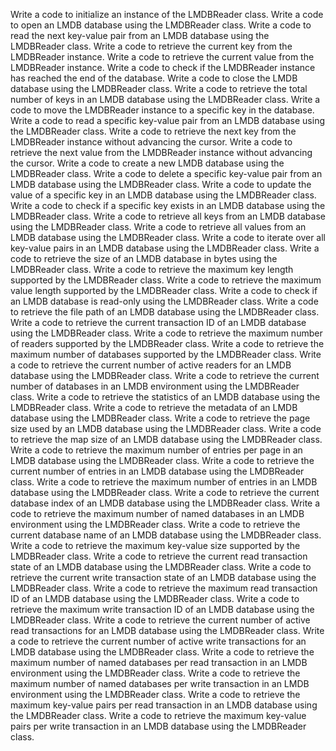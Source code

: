 Write a code to initialize an instance of the LMDBReader class.
Write a code to open an LMDB database using the LMDBReader class.
Write a code to read the next key-value pair from an LMDB database using the LMDBReader class.
Write a code to retrieve the current key from the LMDBReader instance.
Write a code to retrieve the current value from the LMDBReader instance.
Write a code to check if the LMDBReader instance has reached the end of the database.
Write a code to close the LMDB database using the LMDBReader class.
Write a code to retrieve the total number of keys in an LMDB database using the LMDBReader class.
Write a code to move the LMDBReader instance to a specific key in the database.
Write a code to read a specific key-value pair from an LMDB database using the LMDBReader class.
Write a code to retrieve the next key from the LMDBReader instance without advancing the cursor.
Write a code to retrieve the next value from the LMDBReader instance without advancing the cursor.
Write a code to create a new LMDB database using the LMDBReader class.
Write a code to delete a specific key-value pair from an LMDB database using the LMDBReader class.
Write a code to update the value of a specific key in an LMDB database using the LMDBReader class.
Write a code to check if a specific key exists in an LMDB database using the LMDBReader class.
Write a code to retrieve all keys from an LMDB database using the LMDBReader class.
Write a code to retrieve all values from an LMDB database using the LMDBReader class.
Write a code to iterate over all key-value pairs in an LMDB database using the LMDBReader class.
Write a code to retrieve the size of an LMDB database in bytes using the LMDBReader class.
Write a code to retrieve the maximum key length supported by the LMDBReader class.
Write a code to retrieve the maximum value length supported by the LMDBReader class.
Write a code to check if an LMDB database is read-only using the LMDBReader class.
Write a code to retrieve the file path of an LMDB database using the LMDBReader class.
Write a code to retrieve the current transaction ID of an LMDB database using the LMDBReader class.
Write a code to retrieve the maximum number of readers supported by the LMDBReader class.
Write a code to retrieve the maximum number of databases supported by the LMDBReader class.
Write a code to retrieve the current number of active readers for an LMDB database using the LMDBReader class.
Write a code to retrieve the current number of databases in an LMDB environment using the LMDBReader class.
Write a code to retrieve the statistics of an LMDB database using the LMDBReader class.
Write a code to retrieve the metadata of an LMDB database using the LMDBReader class.
Write a code to retrieve the page size used by an LMDB database using the LMDBReader class.
Write a code to retrieve the map size of an LMDB database using the LMDBReader class.
Write a code to retrieve the maximum number of entries per page in an LMDB database using the LMDBReader class.
Write a code to retrieve the current number of entries in an LMDB database using the LMDBReader class.
Write a code to retrieve the maximum number of entries in an LMDB database using the LMDBReader class.
Write a code to retrieve the current database index of an LMDB database using the LMDBReader class.
Write a code to retrieve the maximum number of named databases in an LMDB environment using the LMDBReader class.
Write a code to retrieve the current database name of an LMDB database using the LMDBReader class.
Write a code to retrieve the maximum key-value size supported by the LMDBReader class.
Write a code to retrieve the current read transaction state of an LMDB database using the LMDBReader class.
Write a code to retrieve the current write transaction state of an LMDB database using the LMDBReader class.
Write a code to retrieve the maximum read transaction ID of an LMDB database using the LMDBReader class.
Write a code to retrieve the maximum write transaction ID of an LMDB database using the LMDBReader class.
Write a code to retrieve the current number of active read transactions for an LMDB database using the LMDBReader class.
Write a code to retrieve the current number of active write transactions for an LMDB database using the LMDBReader class.
Write a code to retrieve the maximum number of named databases per read transaction in an LMDB environment using the LMDBReader class.
Write a code to retrieve the maximum number of named databases per write transaction in an LMDB environment using the LMDBReader class.
Write a code to retrieve the maximum key-value pairs per read transaction in an LMDB database using the LMDBReader class.
Write a code to retrieve the maximum key-value pairs per write transaction in an LMDB database using the LMDBReader class.